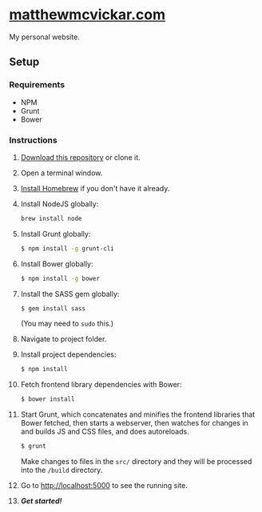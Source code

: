 # [matthewmcvickar.com](http://matthewmcvickar.com)

My personal website.

## Setup

### Requirements

- NPM
- Grunt
- Bower

### Instructions

1. [Download this repository](https://github.com/matthewmcvickar/matthewmcvickar.com/archive/master.zip) or clone it.

1. Open a terminal window.

1. [Install Homebrew](http://brew.sh/) if you don't have it already.

1. Install NodeJS globally:

    ```sh
    brew install node
    ```

1. Install Grunt globally:

    ```sh
    $ npm install -g grunt-cli
    ```

1. Install Bower globally:

    ```sh
    $ npm install -g bower
    ```

1. Install the SASS gem globally:

    ```sh
    $ gem install sass
    ```

    (You may need to `sudo` this.)

1. Navigate to project folder.

1. Install project dependencies:

    ```sh
    $ npm install
    ```

1. Fetch frontend library dependencies with Bower:

    ```sh
    $ bower install
    ```

1. Start Grunt, which concatenates and minifies the frontend libraries that Bower fetched, then starts a webserver, then watches for changes in and builds JS and CSS files, and does autoreloads.

    ```sh
    $ grunt
    ```

    Make changes to files in the `src/` directory and they will be processed into the `/build` directory.

1. Go to [http://localhost:5000](http://localhost:5000) to see the running site.

1. ***Get started!***
